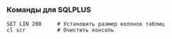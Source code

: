 ### Команды для SQLPLUS
````
SET LIN 200     # Установить размер колонок таблиц
cl scr          # Очистить консоль
````